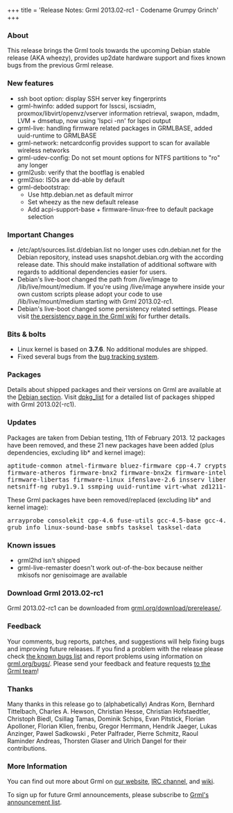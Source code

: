 +++
title = 'Release Notes: Grml 2013.02-rc1 - Codename Grumpy Grinch'
+++


<h3>About</h3>

<p>This release brings the Grml tools towards the upcoming Debian stable
release (AKA wheezy), provides up2date hardware support and fixes known
bugs from the previous Grml release.</p>

<h3>New features</h3>

<ul>

<li>ssh boot option: display SSH server key fingerprints

<li>grml-hwinfo: added support for lsscsi, iscsiadm,
proxmox/libvirt/openvz/vserver information retrieval, swapon, mdadm,
LVM + dmsetup, now using 'lspci -nn' for lspci output

<li>grml-live: handling firmware related packages in GRMLBASE, added
uuid-runtime to GRMLBASE

<li>grml-network: netcardconfig provides support to scan for available
wireless networks

<li>grml-udev-config: Do not set mount options for NTFS partitions to
"ro" any longer

<li>grml2usb: verify that the bootflag is enabled

<li>grml2iso: ISOs are dd-able by default

<li>grml-debootstrap:

<ul>

<li>Use http.debian.net as default mirror
<li>Set wheezy as the new default release
<li>Add acpi-support-base + firmware-linux-free to default package selection

</ul>

</ul>

<h3>Important Changes</h3>

<ul>

<li>/etc/apt/sources.list.d/debian.list no longer uses cdn.debian.net
for the Debian repository, instead uses snapshot.debian.org with the
according release date. This should make installation of additional
software with regards to additional dependencies easier for users.

<li>Debian's live-boot changed the path from /live/image to
/lib/live/mount/medium. If you're using /live/image anywhere inside
your own custom scripts please adopt your code to use /lib/live/mount/medium
starting with Grml 2013.02-rc1.

<li>Debian's live-boot changed some persistency related settings.
Please visit <a href="https://github.com/grml/grml/wiki/persistency">
the persistency page in the Grml wiki</a> for further details.

</ul>

<h3>Bits &amp; bolts</h3>

<ul>
<li>Linux kernel is based on <b>3.7.6</b>. No additional modules are shipped.</li>
<li>Fixed several bugs from the <a href="http://bts.grml.org/grml/">bug tracking system</a>.</li>
</ul>

<h3>Packages</h3>

<p>Details about shipped packages and their versions on Grml are
available at the <a href="/files/#debian">Debian section</a>. Visit
<a href="/files/grml64-full_2013.02/dpkg.list">dpkg_list</a> for a
detailed list of packages shipped with Grml 2013.02(-rc1).</p>

<h3>Updates</h3>

<p>Packages are taken from Debian testing, 11th of February
2013. 12 packages have been removed, and these 21 new packages
have been added (plus dependencies, excluding lib* and kernel image):</p>

<pre class="rahmen">
aptitude-common atmel-firmware bluez-firmware cpp-4.7 cryptsetup-bin epdfview
firmware-atheros firmware-bnx2 firmware-bnx2x firmware-intelwimax
firmware-libertas firmware-linux ifenslave-2.6 insserv libertas-firmware
netsniff-ng ruby1.9.1 ssmping uuid-runtime virt-what zd1211-firmware
</pre>

<p>These Grml packages have been removed/replaced (excluding lib* and kernel image):</p>

<pre class="rahmen">
arrayprobe consolekit cpp-4.6 fuse-utils gcc-4.5-base gcc-4.6-base
grub info linux-sound-base smbfs tasksel tasksel-data
</pre>

<h3>Known issues</h3>

<ul>

<li>grml2hd isn't shipped

<li>grml-live-remaster doesn't work out-of-the-box because neither
mkisofs nor genisoimage are available

</ul>

<h3>Download Grml 2013.02-rc1</h3>

<p>Grml 2013.02-rc1 can be downloaded from
<a href="/download/prerelease/">grml.org/download/prerelease/</a>.</p>

<h3>Feedback</h3>

<p>Your comments, bug reports, patches, and suggestions will help
fixing bugs and improving future releases. If you find a problem with
the release please check <a
href="/bugs/known/">the known bugs list</a> and report problems using information on <a
href="/bugs/">grml.org/bugs/</a>. Please send your feedback and
feature requests <a href="/contact/">to the Grml team</a>!</p>

<a name="thanks"></a>
<h3>Thanks</h3>

<p>Many thanks in this release go to (alphabetically)
Andras Korn,
Bernhard Tittelbach,
Charles A. Hewson,
Christian Hesse,
Christian Hofstaedtler,
Christoph Biedl,
Csillag Tamas,
Dominik Schips,
Evan Pitstick,
Florian Apolloner,
Florian Klien,
frenbu,
Gregor Herrmann,
Hendrik Jaeger,
Lukas Anzinger,
Pawel Sadkowski ,
Peter Palfrader,
Pierre Schmitz,
Raoul Raminder Andreas,
Thorsten Glaser and
Ulrich Dangel
for their contributions.</p>

<h3>More Information</h3>

<p>You can find out more about Grml on <a href="/">our website</a>, <a
href="/contact/#irc">IRC channel</a>, and <a
href="http://wiki.grml.org/">wiki</a>.

<p>To sign up for future Grml announcements, please subscribe to <a
href="http://ml.grml.org/mailman/listinfo/grml-announce">Grml's
announcement list</a>.</p>
